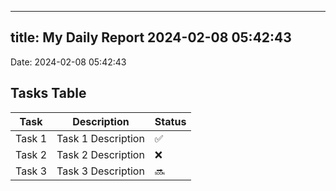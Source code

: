 
---
title: My Daily Report 2024-02-08 05:42:43
---

Date: 2024-02-08 05:42:43

## Tasks Table

| Task | Description | Status |
|------|-------------|--------|
| Task 1 | Task 1 Description | ✅ |
| Task 2 | Task 2 Description | ❌ |
| Task 3 | Task 3 Description | 🔜 |
